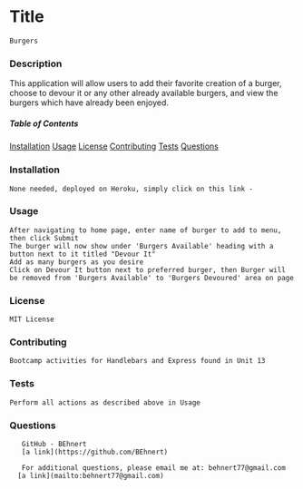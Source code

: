   # Title
    Burgers
    
  ### Description
  This application will allow users to add their favorite creation of a burger, choose to devour it or any other already available burgers, and view the burgers which have already been enjoyed.

  ##### Table of Contents
   [Installation](#installation)
   [Usage](#usage)
   [License](#license)
   [Contributing](#contributing)
   [Tests](#tests)
   [Questions](#questions)
  
  ### Installation
    None needed, deployed on Heroku, simply click on this link - 

      
  ### Usage
    After navigating to home page, enter name of burger to add to menu, then click Submit
    The burger will now show under 'Burgers Available' heading with a button next to it titled "Devour It"
    Add as many burgers as you desire
    Click on Devour It button next to preferred burger, then Burger will be removed from 'Burgers Available' to 'Burgers Devoured' area on page
    
  ### License
    MIT License
 
  ### Contributing
    Bootcamp activities for Handlebars and Express found in Unit 13

  ### Tests
    Perform all actions as described above in Usage

  ### Questions
       GitHub - BEhnert
       [a link](https://github.com/BEhnert)
      
       For additional questions, please email me at: behnert77@gmail.com
      [a link](mailto:behnert77@gmail.com)